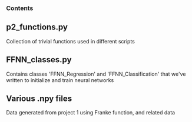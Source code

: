 ### Contents

## p2_functions.py
Collection of trivial functions used in different scripts

## FFNN_classes.py
Contains classes 'FFNN_Regression' and 'FFNN_Classification' that we've written to initialize and train neural networks

## Various .npy files
Data generated from project 1 using Franke function, and related data
